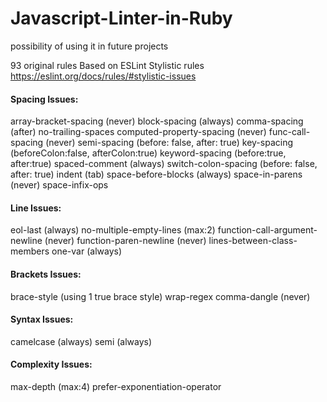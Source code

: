 # Javascript-Linter-in-Ruby

possibility of using it in future projects

93 original rules
Based on ESLint Stylistic rules
https://eslint.org/docs/rules/#stylistic-issues


#### Spacing Issues:
array-bracket-spacing (never)
block-spacing (always)
comma-spacing (after)
no-trailing-spaces
computed-property-spacing (never)
func-call-spacing (never)
semi-spacing (before: false, after: true)
key-spacing (beforeColon:false, afterColon:true)
keyword-spacing (before:true, after:true)
spaced-comment (always)
switch-colon-spacing (before: false, after: true)
indent (tab)
space-before-blocks (always)
space-in-parens (never)
space-infix-ops


#### Line Issues:
eol-last (always)
no-multiple-empty-lines (max:2)
function-call-argument-newline (never)
function-paren-newline (never)
lines-between-class-members
one-var (always)


#### Brackets Issues:
brace-style (using 1 true brace style)
wrap-regex
comma-dangle (never)


#### Syntax Issues:
camelcase (always)
semi (always)


#### Complexity Issues:
max-depth (max:4)
prefer-exponentiation-operator

